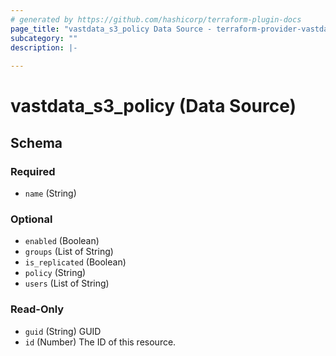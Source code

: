 ```yaml
---
# generated by https://github.com/hashicorp/terraform-plugin-docs
page_title: "vastdata_s3_policy Data Source - terraform-provider-vastdata"
subcategory: ""
description: |-
  
---
```


# vastdata_s3_policy (Data Source)





<!-- schema generated by tfplugindocs -->
## Schema

### Required

- `name` (String)

### Optional

- `enabled` (Boolean)
- `groups` (List of String)
- `is_replicated` (Boolean)
- `policy` (String)
- `users` (List of String)

### Read-Only

- `guid` (String) GUID
- `id` (Number) The ID of this resource.
